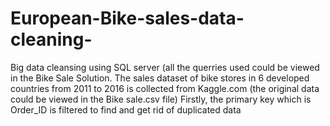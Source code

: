 # European-Bike-sales-data-cleaning-
Big data cleansing using SQL server (all the querries used could be viewed in the Bike Sale Solution.
The sales dataset of bike stores in 6 developed countries from 2011 to 2016 is collected from Kaggle.com (the original data could be viewed in the Bike sale.csv file)
Firstly, the primary key which is Order_ID is filtered to find and get rid of duplicated data 
